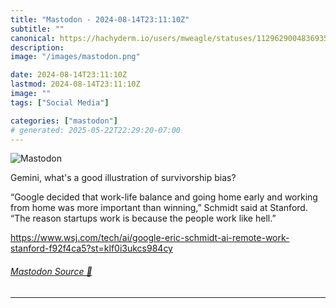 ```yaml
---
title: "Mastodon - 2024-08-14T23:11:10Z"
subtitle: ""
canonical: https://hachyderm.io/users/mweagle/statuses/112962900483693567
description:
image: "/images/mastodon.png"

date: 2024-08-14T23:11:10Z
lastmod: 2024-08-14T23:11:10Z
image: ""
tags: ["Social Media"]

categories: ["mastodon"]
# generated: 2025-05-22T22:29:20-07:00
---
```

![Mastodon](/images/mastodon.png)

<p>Gemini, what&#39;s a good illustration of survivorship bias? </p><p>“Google decided that work-life balance and going home early and working from home was more important than winning,” Schmidt said at Stanford. “The reason startups work is because the people work like hell.”</p><p><a href="https://www.wsj.com/tech/ai/google-eric-schmidt-ai-remote-work-stanford-f92f4ca5?st=klf0i3ukcs984cy" target="_blank" rel="nofollow noopener noreferrer" translate="no"><span class="invisible">https://www.</span><span class="ellipsis">wsj.com/tech/ai/google-eric-sc</span><span class="invisible">hmidt-ai-remote-work-stanford-f92f4ca5?st=klf0i3ukcs984cy</span></a></p>


###### [Mastodon Source 🐘](https://hachyderm.io/@mweagle/112962900483693567)

___
